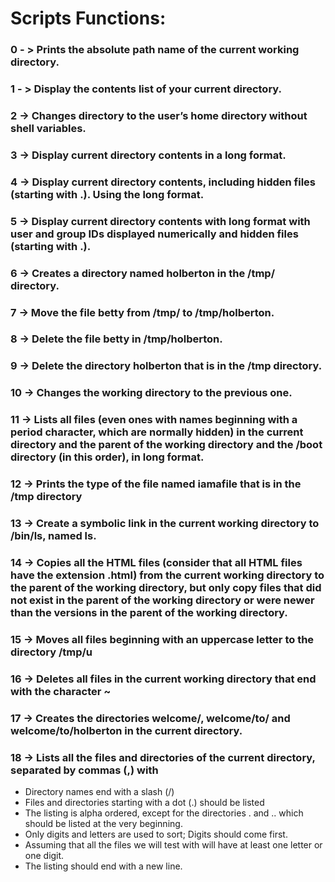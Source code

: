 # Scripts Functions:

### 0 - > Prints the absolute path name of the current working directory.

### 1 - > Display the contents list of your current directory.

### 2 -> Changes directory to the user’s home directory without shell variables.

### 3 -> Display current directory contents in a long format.

### 4 -> Display current directory contents, including hidden files (starting with .). Using the long format.

### 5 -> Display current directory contents with long format with user and group IDs displayed numerically and hidden files (starting with .).

### 6 -> Creates a directory named holberton in the /tmp/ directory.

### 7 -> Move the file betty from /tmp/ to /tmp/holberton.

### 8 -> Delete the file betty in /tmp/holberton.

### 9 -> Delete the directory holberton that is in the /tmp directory.

### 10 -> Changes the working directory to the previous one.

### 11 -> Lists all files (even ones with names beginning with a period character, which are normally hidden) in the current directory and the parent of the working directory and the /boot directory (in this order), in long format.

### 12 -> Prints the type of the file named iamafile that is in the /tmp directory 

### 13 -> Create a symbolic link in the current working directory to /bin/ls, named __ls__.

### 14 -> Copies all the HTML files (consider that all HTML files have the extension .html) from the current working directory to the parent of the working directory, but only copy files that did not exist in the parent of the working directory or were newer than the versions in the parent of the working directory.

### 15 -> Moves all files beginning with an uppercase letter to the directory /tmp/u

### 16 -> Deletes all files in the current working directory that end with the character ~

### 17 -> Creates the directories welcome/, welcome/to/ and welcome/to/holberton in the current directory.

### 18 -> Lists all the files and directories of the current directory, separated by commas (,) with

- Directory names end with a slash (/)
- Files and directories starting with a dot (.) should be listed
- The listing is alpha ordered, except for the directories . and .. which should be listed at the very beginning.
- Only digits and letters are used to sort; Digits should come first.
- Assuming that all the files we will test with will have at least one letter or one digit.
- The listing should end with a new line.
